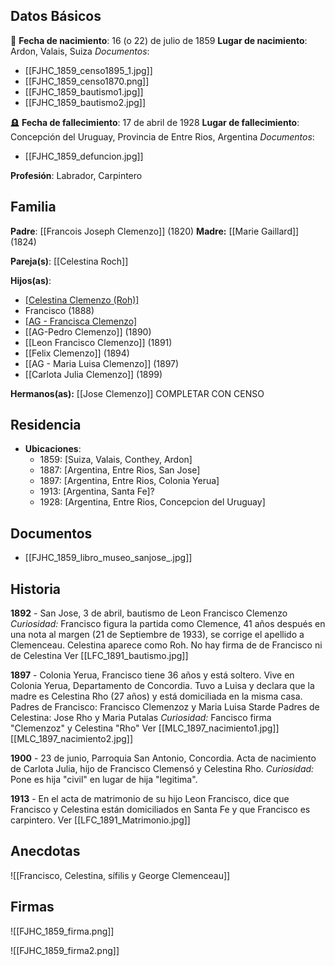 ## Datos Básicos

👶
**Fecha de nacimiento**: 16 (o 22) de julio de 1859 
**Lugar de nacimiento**: Ardon, Valais, Suiza
*Documentos*: 
- [[FJHC_1859_censo1895_1.jpg]] 
- [[FJHC_1859_censo1870.png]]
- [[FJHC_1859_bautismo1.jpg]]
- [[FJHC_1859_bautismo2.jpg]]

🪦
**Fecha de fallecimiento**: 17 de abril de 1928
**Lugar de fallecimiento**: Concepción del Uruguay, Provincia de Entre Rios, Argentina
*Documentos*:
- [[FJHC_1859_defuncion.jpg]]

 **Profesión**: Labrador, Carpintero

## Familia

**Padre**: [[Francois Joseph Clemenzo]] (1820) 
**Madre:** [[Marie Gaillard]] (1824)

**Pareja(s)**: [[Celestina Roch]]


**Hijos(as)**:
- [[Celestina Clemenzo (Roh)]](1887)
- Francisco (1888) 
- [[AG - Francisca Clemenzo]](1889)
- [[AG-Pedro Clemenzo]] (1890)
- [[Leon Francisco Clemenzo]] (1891)
- [[Felix Clemenzo]] (1894)
- [[AG - Maria Luisa Clemenzo]] (1897)
- [[Carlota Julia Clemenzo]] (1899)


 **Hermanos(as):** 
 [[Jose Clemenzo]] COMPLETAR CON CENSO

## Residencia

- **Ubicaciones**: 
  - 1859: [Suiza, Valais, Conthey, Ardon]
  - 1887: [Argentina, Entre Rios, San Jose]
  - 1897: [Argentina, Entre Rios, Colonia Yerua]
  - 1913: [Argentina, Santa Fe]?
  - 1928: [Argentina, Entre Rios, Concepcion del Uruguay]

## Documentos

- [[FJHC_1859_libro_museo_sanjose_.jpg]]

## Historia




**1892** - San Jose, 3 de abril, bautismo de Leon Francisco Clemenzo
*Curiosidad:* Francisco figura la partida como Clemence, 41 años después en una nota al margen (21 de Septiembre de 1933), se corrige el apellido a Clemenceau. Celestina aparece como Roh. No hay firma de de Francisco ni de Celestina
Ver
[[LFC_1891_bautismo.jpg]]

**1897** - Colonia Yerua, Francisco tiene 36 años y está soltero. Vive en Colonia Yerua, Departamento de Concordia. Tuvo a Luisa y declara que la madre es Celestina Rho (27 años) y está domiciliada en la misma casa.
Padres de Francisco: Francisco Clemenzoz y Maria Luisa Starde
Padres de Celestina: Jose Rho y Maria Putalas
*Curiosidad:* Fancisco firma "Clemenzoz" y Celestina "Rho"
Ver
[[MLC_1897_nacimiento1.jpg]]
[[MLC_1897_nacimiento2.jpg]]

**1900** - 23 de junio, Parroquia San Antonio, Concordia. Acta de nacimiento de Carlota Julia, hijo de Francisco Clemensó y Celestina Rho.
*Curiosidad:* Pone es hija "civil" en lugar de hija "legitima".

**1913** - En el acta de matrimonio de su hijo Leon Francisco, dice que Francisco y Celestina están domiciliados en Santa Fe y que Francisco es carpintero.
Ver
[[LFC_1891_Matrimonio.jpg]]

## Anecdotas


![[Francisco, Celestina, sífilis y George Clemenceau]]

## Firmas

![[FJHC_1859_firma.png]]

![[FJHC_1859_firma2.png]]
